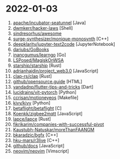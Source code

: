 # 2022-01-03

1. [apache/incubator-seatunnel](https://github.com/apache/incubator-seatunnel "SeaTunnel is a distributed, high-performance data integration platform for the synchronization and transformation of massive data (offline & real-time).") [Java]
2. [dwmkerr/hacker-laws](https://github.com/dwmkerr/hacker-laws "💻📖 Laws, Theories, Principles and Patterns that developers will find useful. #hackerlaws") [Shell]
3. [sindresorhus/awesome](https://github.com/sindresorhus/awesome "😎 Awesome lists about all kinds of interesting topics") 
4. [surge-synthesizer/monique-monosynth](https://github.com/surge-synthesizer/monique-monosynth "Monique monosynth") [C++]
5. [deepklarity/jupyter-text2code](https://github.com/deepklarity/jupyter-text2code "A proof-of-concept jupyter extension which converts english queries into relevant python code") [JupyterNotebook]
6. [dariubs/GoBooks](https://github.com/dariubs/GoBooks "List of Golang books") 
7. [inancgumus/learngo](https://github.com/inancgumus/learngo "1000+ Hand-Crafted Go Examples, Exercises, and Quizzes") [Go]
8. [LSPosed/MagiskOnWSA](https://github.com/LSPosed/MagiskOnWSA "Integrate Magisk root and Google Apps (OpenGApps) into WSA (Windows Subsystem for Android)") 
9. [starship/starship](https://github.com/starship/starship "☄🌌️ The minimal, blazing-fast, and infinitely customizable prompt for any shell!") [Rust]
10. [adrianhajdin/project_web3.0](https://github.com/adrianhajdin/project_web3.0 "Web 3.0 React Solidity Blockchain Application") [JavaScript]
11. [clap-rs/clap](https://github.com/clap-rs/clap "A full featured, fast Command Line Argument Parser for Rust") [Rust]
12. [github/opensource.guide](https://github.com/github/opensource.guide "📚 Community guides for open source creators") [HTML]
13. [vandadnp/flutter-tips-and-tricks](https://github.com/vandadnp/flutter-tips-and-tricks "A Collection of Flutter and Dart Tips and Tricks") [Dart]
14. [lucidrains/vit-pytorch](https://github.com/lucidrains/vit-pytorch "Implementation of Vision Transformer, a simple way to achieve SOTA in vision classification with only a single transformer encoder, in Pytorch") [Python]
15. [ccrisan/motioneyeos](https://github.com/ccrisan/motioneyeos "A Video Surveillance OS For Single-board Computers") [Makefile]
16. [kivy/kivy](https://github.com/kivy/kivy "Open source UI framework written in Python, running on Windows, Linux, macOS, Android and iOS") [Python]
17. [betaflight/betaflight](https://github.com/betaflight/betaflight "Open Source Flight Controller Firmware") [C]
18. [Koenkk/zigbee2mqtt](https://github.com/Koenkk/zigbee2mqtt "Zigbee 🐝 to MQTT bridge 🌉, get rid of your proprietary Zigbee bridges 🔨") [JavaScript]
19. [lapce/lapce](https://github.com/lapce/lapce "Lightning-fast and Powerful Code Editor written in Rust") [Rust]
20. [fikrikarim/companies-with-successful-pivot](https://github.com/fikrikarim/companies-with-successful-pivot "List of startups/companies that had successful pivots") 
21. [Kaustubh-Natuskar/moreThanFAANGM](https://github.com/Kaustubh-Natuskar/moreThanFAANGM "This repository contains opportunities for you to apply to more than 300 product base companies(NOT JUST FAANGM) & good start-ups.") 
22. [bkaradzic/bgfx](https://github.com/bkaradzic/bgfx "Cross-platform, graphics API agnostic, Bring Your Own Engine/Framework style rendering library.") [C++]
23. [hku-mars/r3live](https://github.com/hku-mars/r3live "A Robust, Real-time, RGB-colored, LiDAR-Inertial-Visual tightly-coupled state Estimation and mapping package") [C++]
24. [github/docs](https://github.com/github/docs "The open-source repo for docs.github.com") [JavaScript]
25. [neovim/neovim](https://github.com/neovim/neovim "Vim-fork focused on extensibility and usability") [Vimscript]
